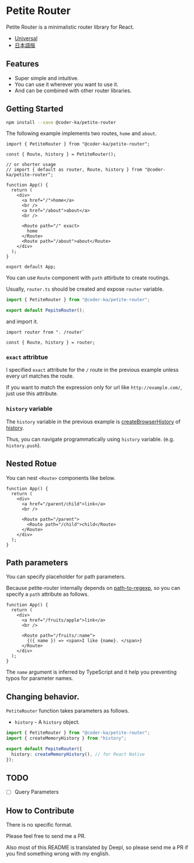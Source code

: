# Petite Router

Petite Router is a minimalistic router library for React.

- [Universal](https://github.com/coder-ka/petite-router/blob/master/README_universal.md)
- [日本語版](https://github.com/coder-ka/petite-router/blob/master/README_ja.md)

## Features

- Super simple and intuitive.
- You can use it wherever you want to use it.
- And can be combined with other router libraries.

## Getting Started

```bash
npm install --save @coder-ka/petite-router
```

The following example implements two routes, `home` and `about`.

```tsx
import { PetiteRouter } from "@coder-ka/petite-router";

const { Route, history } = PetiteRouter();

// or shorter usage
// import { default as router, Route, history } from "@coder-ka/petite-router";

function App() {
  return (
    <div>
      <a href="/">home</a>
      <br />
      <a href="/about">about</a>
      <br />

      <Route path="/" exact>
        home
      </Route>
      <Route path="/about">about</Route>
    </div>
  );
}

export default App;
```

You can use `Route` component with `path` attirbute to create routings.

Usually, `router.ts` should be created and expose `router` variable.

```ts
import { PetiteRouter } from "@coder-ka/petite-router";

export default PepiteRouter();
```

and import it.

```tsx
import router from ". /router`

const { Route, history } = router;
```

### `exact` attribtue

I specified `exact` attribute for the `/` route in the previous example unless every url matches the route.

If you want to match the expression only for url like `http://example.com/`, just use this attribute.

### `history` variable

The `history` variable in the previous example is [createBrowserHistory](https://github.com/remix-run/history/blob/dev/docs/getting-started.md) of [history](https://github.com/remix-run/history).

Thus, you can navigate programmatically using `history` variable. (e.g. `history.push`).

## Nested Rotue

You can nest `<Route>` components like below.

```tsx
function App() {
  return (
    <div>
      <a href="/parent/child">link</a>
      <br />

      <Route path="/parent">
        <Route path="/child">child</Route>
      </Route>
    </div>
  );
}
```

## Path parameters

You can specify placeholder for path parameters.

Because petite-router internally depends on [path-to-regexp](https://github.com/pillarjs/path-to-regexp), so you can specify a `path` attribute as follows.

```tsx
function App() {
  return (
    <div>
      <a href="/fruits/apple">link</a>
      <br />

      <Route path="/fruits/:name">
        {({ name }) => <span>I like {name}. </span>}
      </Route>
    </div>
  );
}
```

The `name` argument is inferred by TypeScript and it help you preventing typos for parameter names.

## Changing behavior.

`PetiteRouter` function takes parameters as follows.

- `history` - A `history` object.

```ts
import { PetiteRouter } from "@coder-ka/petite-router";
import { createMemoryHistory } from "history";

export default PepiteRouter({
  history: createMemoryHistory(), // for React Native
});
```

## TODO

- [ ] Query Parameters

## How to Contribute

There is no specific format.

Please feel free to send me a PR.

Also most of this README is translated by Deepl, so please send me a PR if you find something wrong with my english.
